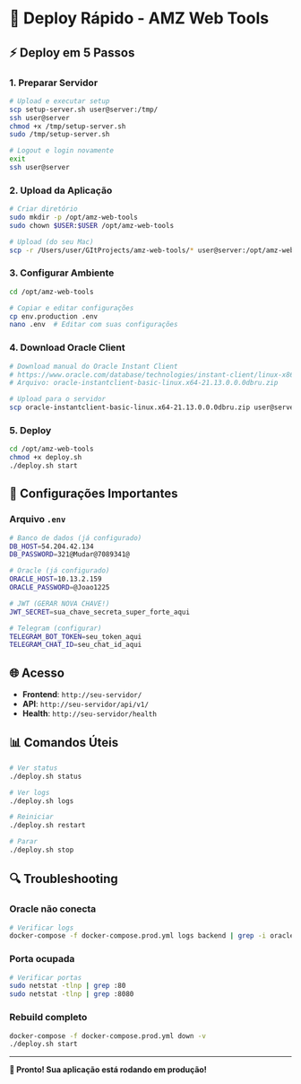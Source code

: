 # 🚀 Deploy Rápido - AMZ Web Tools

## ⚡ Deploy em 5 Passos

### 1. Preparar Servidor
```bash
# Upload e executar setup
scp setup-server.sh user@server:/tmp/
ssh user@server
chmod +x /tmp/setup-server.sh
sudo /tmp/setup-server.sh

# Logout e login novamente
exit
ssh user@server
```

### 2. Upload da Aplicação
```bash
# Criar diretório
sudo mkdir -p /opt/amz-web-tools
sudo chown $USER:$USER /opt/amz-web-tools

# Upload (do seu Mac)
scp -r /Users/user/GItProjects/amz-web-tools/* user@server:/opt/amz-web-tools/
```

### 3. Configurar Ambiente
```bash
cd /opt/amz-web-tools

# Copiar e editar configurações
cp env.production .env
nano .env  # Editar com suas configurações
```

### 4. Download Oracle Client
```bash
# Download manual do Oracle Instant Client
# https://www.oracle.com/database/technologies/instant-client/linux-x86-64-downloads.html
# Arquivo: oracle-instantclient-basic-linux.x64-21.13.0.0.0dbru.zip

# Upload para o servidor
scp oracle-instantclient-basic-linux.x64-21.13.0.0.0dbru.zip user@server:/opt/amz-web-tools/oracle-client/
```

### 5. Deploy
```bash
cd /opt/amz-web-tools
chmod +x deploy.sh
./deploy.sh start
```

## 🔧 Configurações Importantes

### Arquivo `.env`
```bash
# Banco de dados (já configurado)
DB_HOST=54.204.42.134
DB_PASSWORD=321@Mudar@7089341@

# Oracle (já configurado)
ORACLE_HOST=10.13.2.159
ORACLE_PASSWORD=@Joao1225

# JWT (GERAR NOVA CHAVE!)
JWT_SECRET=sua_chave_secreta_super_forte_aqui

# Telegram (configurar)
TELEGRAM_BOT_TOKEN=seu_token_aqui
TELEGRAM_CHAT_ID=seu_chat_id_aqui
```

## 🌐 Acesso

- **Frontend**: `http://seu-servidor/`
- **API**: `http://seu-servidor/api/v1/`
- **Health**: `http://seu-servidor/health`

## 📊 Comandos Úteis

```bash
# Ver status
./deploy.sh status

# Ver logs
./deploy.sh logs

# Reiniciar
./deploy.sh restart

# Parar
./deploy.sh stop
```

## 🔍 Troubleshooting

### Oracle não conecta
```bash
# Verificar logs
docker-compose -f docker-compose.prod.yml logs backend | grep -i oracle
```

### Porta ocupada
```bash
# Verificar portas
sudo netstat -tlnp | grep :80
sudo netstat -tlnp | grep :8080
```

### Rebuild completo
```bash
docker-compose -f docker-compose.prod.yml down -v
./deploy.sh start
```

---

**🎉 Pronto! Sua aplicação está rodando em produção!**
